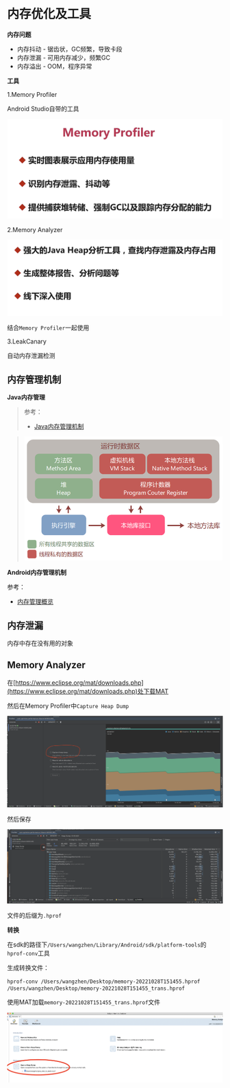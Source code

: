 # 内存优化及工具

**内存问题**

+ 内存抖动 - 锯齿状，GC频繁，导致卡段
+ 内存泄漏 - 可用内存减少，频繁GC
+ 内存溢出 - OOM，程序异常



**工具**

1.Memory Profiler

Android Studio自带的工具

![001](https://github.com/winfredzen/Android-Basic/blob/master/%E4%BC%98%E5%8C%96/images/001.png)



2.Memory Analyzer

![002](https://github.com/winfredzen/Android-Basic/blob/master/%E4%BC%98%E5%8C%96/images/002.png)

结合`Memory Profiler`一起使用



3.LeakCanary

自动内存泄漏检测



## 内存管理机制

**Java内存管理**

> 参考：
>
> + [Java内存管理机制](https://www.cnblogs.com/steffen/p/11368018.html)

> ![003](https://github.com/winfredzen/Android-Basic/blob/master/%E4%BC%98%E5%8C%96/images/003.png)



**Android内存管理机制**

参考：

+ [内存管理概览](https://developer.android.com/topic/performance/memory-overview?hl=zh-cn)



## 内存泄漏

内存中存在没有用的对象



## Memory Analyzer

在[https://www.eclipse.org/mat/downloads.php](https://www.eclipse.org/mat/downloads.php)处下载MAT

然后在Memory Profiler中`Capture Heap Dump`

![004](https://github.com/winfredzen/Android-Basic/blob/master/%E4%BC%98%E5%8C%96/images/004.png)

然后保存

![005](https://github.com/winfredzen/Android-Basic/blob/master/%E4%BC%98%E5%8C%96/images/005.png)

文件的后缀为`.hprof`



**转换**

在sdk的路径下`/Users/wangzhen/Library/Android/sdk/platform-tools`的`hprof-conv`工具

生成转换文件：

```shell
hprof-conv /Users/wangzhen/Desktop/memory-20221028T151455.hprof /Users/wangzhen/Desktop/memory-20221028T151455_trans.hprof
```

使用MAT加载`memory-20221028T151455_trans.hprof`文件

![006](https://github.com/winfredzen/Android-Basic/blob/master/%E4%BC%98%E5%8C%96/images/006.png)

















